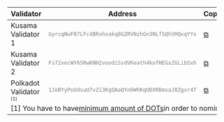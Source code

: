 <script src="{{ base.url | prepend: site.url }}/js/clipboard-polyfill.promise.js"></script>
<section id="pricelist">
    <ul class="flex-container">
        <div class=".midl-table-view-offering">
        <div class="card btn-no-waves">
        <div class="card-body" style="text-align: center;">
            <div class="table-responsive">
                <table class="table table-bordered">
                    <thead>
                    <tr>
                        <th scope="col" class="midl-table-title">Validator</th>
                        <th scope="col" class="midl-table-title">Address</th>
                        <th scope="col" class="midl-table-title">Copy</th>
                        <th scope="col" class="midl-table-title">Polkascan</th>
                        <th scope="col" class="midl-table-title">Polkadot.js</th>
                    </tr>
                    </thead>
                    <tbody>
                    <tr>
                        <td>Kusama Validator 1</td>
                        <td><code style="font-size:75%; color:gray;">GyrcqNwF87LFc4BRxhxakq8GZRVNzhGn3NLfSQhVHQxqYYx</code></td>
                        <td><a href="#!" onclick="clipboard.writeText('GyrcqNwF87LFc4BRxhxakq8GZRVNzhGn3NLfSQhVHQxqYYx');">⧉</a></td>
                        <td><a href="https://polkascan.io/pre/kusama/account/GyrcqNwF87LFc4BRxhxakq8GZRVNzhGn3NLfSQhVHQxqYYx">View</a></td>
                        <td><a href="https://polkadot.js.org/apps/#/staking/query/GyrcqNwF87LFc4BRxhxakq8GZRVNzhGn3NLfSQhVHQxqYYx">View</a></td>
                    </tr>
                    <tr>
                        <td>Kusama Validator 2</td>
                        <td><code style="font-size:75%; color:gray;">Fs72xecWY6SRwKNH2voodiSsdVKeath4kofHEGsZGLibSxh</code></td>
                        <td><a href="#!" onclick="clipboard.writeText('Fs72xecWY6SRwKNH2voodiSsdVKeath4kofHEGsZGLibSxh');">⧉</a></td>
                        <td><a href="https://polkascan.io/pre/kusama/account/Fs72xecWY6SRwKNH2voodiSsdVKeath4kofHEGsZGLibSxh">View</a></td>
                        <td><a href="https://polkadot.js.org/apps/#/staking/query/Fs72xecWY6SRwKNH2voodiSsdVKeath4kofHEGsZGLibSxh">View</a></td>
                    </tr>
                    <tr>
                        <td>Polkadot Validator<a style="font-size:10px"> [1]</td>
                        <td><code style="font-size:75%; color:gray;">1JoBYyPoUdsuU7vZi3KgQAaQYn6WhKqUDXRDmsaJ8Zgxr4T</code></td>
                        <td><a href="#!" onclick="clipboard.writeText('1JoBYyPoUdsuU7vZi3KgQAaQYn6WhKqUDXRDmsaJ8Zgxr4T');">⧉</a></td>
                        <td><a href="https://polkascan.io/pre/kusama/account/1JoBYyPoUdsuU7vZi3KgQAaQYn6WhKqUDXRDmsaJ8Zgxr4T">View</a></td>
                        <td><a href="https://polkadot.js.org/apps/#/staking/query/1JoBYyPoUdsuU7vZi3KgQAaQYn6WhKqUDXRDmsaJ8Zgxr4T">View</a></td>
                    </tr>
                    <tr>
                        <td colspan="5">[1] You have to have<a href="https://polkaview.network/dot" target="_blank">minimum amount of DOTs</a>in order to nominate.</td>
                    </tr>
                    </tbody>
                </table>
            </div>
</div>
</div>
</div>
</ul>
</section>